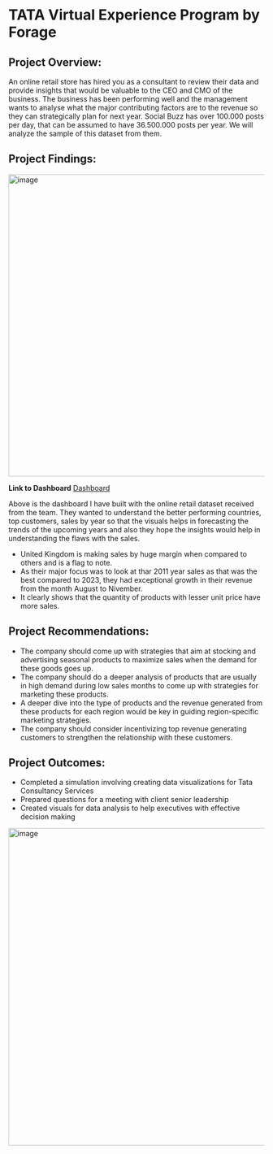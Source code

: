 # **TATA Virtual Experience Program by Forage**

## **Project Overview:**

An online retail store has hired you as a consultant to review their data and provide insights that would be valuable to the CEO and CMO of the business. The business has been performing well and the management wants to analyse what the major contributing factors are to the revenue so they can strategically plan for next year.
Social Buzz has over 100.000 posts per day, that can be assumed to have 36.500.000 posts per year. We will analyze the sample of this dataset from them.

## **Project Findings:**
<img width="595" alt="image" src="https://github.com/Gnpavan/TATA_Forage_Virtual_Internsjip_Program/assets/89655397/df9d068b-2187-45b8-9d2b-2b06440f3895">

**Link to Dashboard** [Dashboard](https://github.com/Gnpavan/TATA_Forage_Virtual_Internsjip_Program/tree/master/Task_3)

Above is the dashboard I have built with the online retail dataset received from the team. They wanted to understand the better performing countries, top customers, sales by year so that the visuals helps in forecasting the trends of the upcoming years and also they hope the insights would help in understanding the flaws with the sales.

- United Kingdom is making sales by huge margin when compared to others and is a flag to note.
- As their major focus was to look at thar 2011 year sales as that was the best compared to 2023, they had exceptional growth in their revenue from the month August to Nivember.
- It clearly shows that the quantity of products with lesser unit price have more sales.

## **Project Recommendations:**

- The company should come up with strategies that aim at stocking and advertising seasonal products to maximize sales when the demand for these goods goes up.
- The company should do a deeper analysis of products that are usually in high demand during low sales months to come up with strategies for marketing these products.
- A deeper dive into the type of products and the revenue generated from these products for each region would be key in guiding region-specific marketing strategies.
- The company should consider incentivizing top revenue generating customers to strengthen the relationship with these customers.

## **Project Outcomes:**

- Completed a simulation involving creating data visualizations for Tata Consultancy Services
- Prepared questions for a meeting with client senior leadership
- Created visuals for data analysis to help executives with effective decision making

<img width="625" alt="image" src="https://github.com/Gnpavan/TATA_Forage_Virtual_Internsjip_Program/assets/89655397/b3afe5aa-731f-414d-90a3-5c9f29ce214d">



